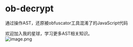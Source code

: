 # ob-decrypt
通过操作AST，还原被obfuscator工具混淆了的JavaScript代码

欢迎加入我的星球，学习更多AST相关知识。<br />![image.png](https://cdn.nlark.com/yuque/0/2020/png/598650/1591967885267-c016626e-59fe-4212-8398-12ec42300e37.png#align=left&display=inline&height=1749&margin=%5Bobject%20Object%5D&name=image.png&originHeight=3497&originWidth=750&size=439824&status=done&style=none&width=375)<br />
